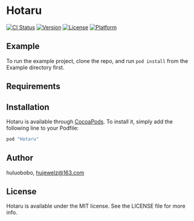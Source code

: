 # Hotaru

[![CI Status](http://img.shields.io/travis/huluobobo/Hotaru.svg?style=flat)](https://travis-ci.org/huluobobo/Hotaru)
[![Version](https://img.shields.io/cocoapods/v/Hotaru.svg?style=flat)](http://cocoapods.org/pods/Hotaru)
[![License](https://img.shields.io/cocoapods/l/Hotaru.svg?style=flat)](http://cocoapods.org/pods/Hotaru)
[![Platform](https://img.shields.io/cocoapods/p/Hotaru.svg?style=flat)](http://cocoapods.org/pods/Hotaru)

## Example

To run the example project, clone the repo, and run `pod install` from the Example directory first.

## Requirements

## Installation

Hotaru is available through [CocoaPods](http://cocoapods.org). To install
it, simply add the following line to your Podfile:

```ruby
pod "Hotaru"
```

## Author

huluobobo, hujewelz@163.com

## License

Hotaru is available under the MIT license. See the LICENSE file for more info.
